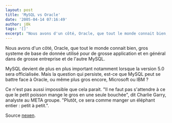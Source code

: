 ```yaml
---
layout: post
title: 'MySQL vs Oracle'
date: '2005-04-14 07:16:49'
author: j0k
tags: '[]'
excerpt: "Nous avons d'un côté, Oracle, que tout le monde connait bien, gros systeme de base de donnée utilisé pour de grosse application et en général dans de grosse entreprise et de l'autre MySQL.     \nMySQL devient de plus en plus important notamment lorsque la version 5.0 sera officialisée. Mais la question qui persiste, est-ce que MySQL peut se battre face à Oracle,      …"
---
```


Nous avons d'un côté, Oracle, que tout le monde connait bien, gros systeme de base de donnée utilisé pour de grosse application et en général dans de grosse entreprise et de l'autre MySQL.

MySQL devient de plus en plus important notamment lorsque la version 5.0 sera officialisée. Mais la question qui persiste, est-ce que MySQL peut se battre face à Oracle, ou même plus gros encore, Microsoft ou IBM ?

Ce n'est pas aussi impossible que cela parait. "Il ne faut pas s'attendre à ce que le petit poisson mange le gros en une seule bouchée", dit Charlie Garry, analyste au META groupe. "Plutôt, ce sera comme manger un éléphant entier : petit à petit.".

Source [nexen](http://www.newsfactor.com/story.xhtml?story_id=14600002T6GA#story-start).
